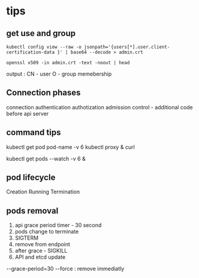 # tips 
## get use and group
```
kubectl config view --raw -o jsonpath='{users[*].user.client-certification-data }' | base64 --decode > admin.crt

openssl x509 -in admin.crt -text -noout | head
```
output :
CN - user
O - group memebership


## Connection phases
connection 
authentication
authotization 
admission control - additional code before api server 
     
## command tips
kubectl get pod pod-name -v 6
kubectl proxy &
curl <url  from get pod >

kubectl get pods --watch -v 6 &

## pod lifecycle 
Creation 
Running 
Termination 

## pods removal
1. api grace period timer - 30 second
2. pods change to terminate
3. SIGTERM
4. remove from endpoint 
5. after grace - SIGKILL
6. API and etcd update

--grace-period=30
--force : remove immediatly 
